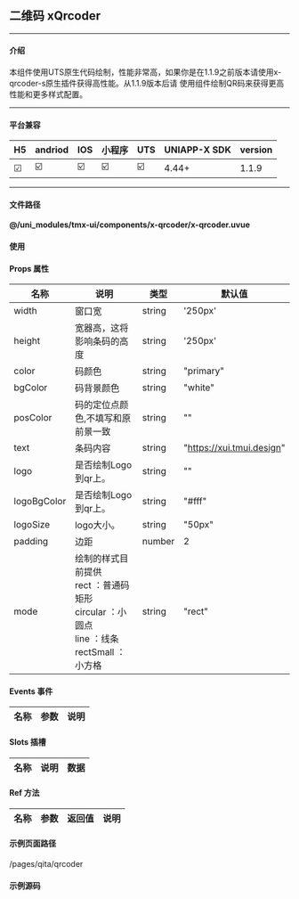 
## 二维码 xQrcoder

***

#### 介绍

本组件使用UTS原生代码绘制，性能非常高，如果你是在1.1.9之前版本请使用x-qrcoder-s原生插件获得高性能。从1.1.9版本后请
使用组件绘制QR码来获得更高性能和更多样式配置。

***

#### 平台兼容

| H5 | andriod | IOS | 小程序 | UTS | UNIAPP-X SDK | version |
| --- | --- | --- | --- | --- | --- | --- |
| ☑ | ☑️ | ☑️ | ☑️ | ☑️ | 4.44+ | 1.1.9 |

***

#### 文件路径

**@/uni_modules/tmx-ui/components/x-qrcoder/x-qrcoder.uvue**

#### 使用

<x-qrcoder></x-qrcoder>

#### Props 属性

| 名称 | 说明 | 类型 | 默认值 |
| ------ | ---- | ---- | ---- |
| width | 窗口宽 | string | '250px' |
| height | 宽器高，这将影响条码的高度 | string | '250px' |
| color | 码颜色 | string | "primary" |
| bgColor | 码背景颜色 | string | "white" |
| posColor | 码的定位点颜色,不填写和原前景一致 | string | "" |
| text | 条码内容 | string | "https://xui.tmui.design" |
| logo | 是否绘制Logo到qr上。 | string | "" |
| logoBgColor | 是否绘制Logo到qr上。 | string | "#fff" |
| logoSize | logo大小。 | string | "50px" |
| padding | 边距 | number | 2 |
| mode | 绘制的样式目前提供<br>rect ：普通码矩形<br>circular ：小圆点<br>line ：线条<br>rectSmall ：小方格 | string | "rect" |



#### Events 事件

| 名称 | 参数 | 说明 |
| ------ | ---- | ---- |


#### Slots 插槽

| 名称 | 说明 | 数据 |
| ------ | ---- | ---- |


#### Ref 方法

| 名称 | 参数 | 返回值 | 说明 |
| ------ | ---- | ---- | ---- |


#### 示例页面路径

/pages/qita/qrcoder

#### 示例源码

<template>
	<!-- #ifdef APP -->
	<scroll-view style="flex:1">
	<!-- #endif -->
	<!-- #ifdef MP-WEIXIN -->
	<page-meta :page-style="`background-color:${xThemeConfigBgColor}`">
		<navigation-bar :background-color="xThemeConfigNavBgColor" :front-color="xThemeConfigNavFontColor"></navigation-bar>
	</page-meta>
	<!-- #endif -->
		<x-sheet>
			<x-text font-size="18" class=" text-weight-b mb-8">二维码 Qrcoder</x-text>
			<x-text color="#999999" >
				本组件绘制QR码性能非常高和以及更多的样式配置。并且不依赖第三方插件完全自绘制。提供了四种类型。
			</x-text>
		</x-sheet>
		<x-sheet>
			<view class="flex flex-center ">
				<x-qrcoder mode="rectSmall" ref="qxqr" :text="text" :logo="logo"></x-qrcoder>
			</view>
			<x-input class="my-16" v-model="text"></x-input>
			<view class="flex flex-row flex-row-center-between mb-16">
				<x-button width="48%" @click="addLogo">添加Logo</x-button>
				<x-button width="48%" @click="logo=''">去除Logo</x-button>
			</view>
			<x-button :block="true" @click="getImgQr">查看码图片</x-button>
			
		</x-sheet>
		<x-sheet>
			<x-text font-size="18" class=" text-weight-b ">修改颜色，尺寸，样式</x-text>
		</x-sheet>
		<x-sheet class="flex flex-row-center-center flex-row">
			<x-qrcoder width="105px" height="105px" color="red"></x-qrcoder>
			<x-qrcoder class="mx-5" width="105px" mode="line" height="105px" ></x-qrcoder>
			<x-qrcoder  pos-color="error" width="105px" mode="circular" height="105px" color="black"></x-qrcoder>
		</x-sheet>
		<view style="height:100px"></view>
	<!-- #ifdef APP -->
	</scroll-view>
	<!-- #endif -->
</template>

<script>
	export default {
		data() {
			return {
				logo: "",
				text:"https://tmui.design"
			};
		},
		methods: {
			addLogo() {
				this.logo = "/static/tmui4xLibs/static/empty.png"
			},
			getImgQr(){
				let el = this.$refs["qxqr"] as XQrcoderComponentPublicInstance
				el!.getQrImg((imgstr:string)=>{
					if(imgstr=='') return;
					uni.previewImage({
						current:imgstr,
						urls:[imgstr] as string[]
					})
				})
			}
		},
	}
</script>

<style lang="scss">

</style>
		
